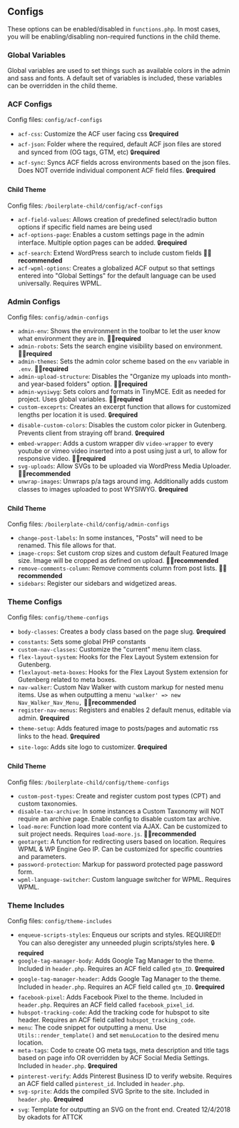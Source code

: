 ## Configs
These options can be enabled/disabled in `functions.php`. In most cases, you will be enabling/disabling non-required functions in the child theme.

### Global Variables
Global variables are used to set things such as available colors in the admin and sass and fonts.  A default set of variables is included, these variables can be overridden in the child theme.

### ACF Configs 
Config files: `config/acf-configs`
- `acf-css`: Customize the ACF user facing css 🔒**required**
- `acf-json`: Folder where the required, default ACF json files are stored and synced from (OG tags, GTM, etc) 🔒**required**
- `acf-sync`: Syncs ACF fields across environments based on the json files. Does NOT override individual component ACF field files. 🔒**required**

#### Child Theme
Config files: `/boilerplate-child/config/acf-configs`
- `acf-field-values`: Allows creation of predefined select/radio button options if specific field names are being used
- `acf-options-page`: Enables a custom settings page in the admin interface. Multiple option pages can be added. 🔒**required**
- `acf-search`: Extend WordPress search to include custom fields 👍🏻**recommended**
- `acf-wpml-options`: Creates a globalized ACF output so that settings entered into "Global Settings" for the default language can be used universally. Requires WPML.

### Admin Configs 
Config files: `config/admin-configs`
- `admin-env`: Shows the environment in the toolbar to let the user know what environment they are in. 👍🏻**required**
- `admin-robots`: Sets the search engine visibility based on environment. 👍🏻**required**
- `admin-themes`: Sets the admin color scheme based on the `env` variable in `.env`. 👍🏻**required**
- `admin-upload-structure`: Disables the "Organize my uploads into month- and year-based folders" option. 👍🏻**required**
- `admin-wysiwyg`: Sets colors and formats in TinyMCE. Edit as needed for project. Uses global variables. 👍🏻**required**
- `custom-exceprts`: Creates an excerpt function that allows for customized lengths per location it is used. 🔒**required**
- `disable-custom-colors`: Disables the custom color picker in Gutenberg. Prevents client from straying off brand. 🔒**required**
- `embed-wrapper`: Adds a custom wrapper div `video-wrapper` to every youtube or vimeo video inserted into a post using just a url, to allow for responsive video. 👍🏻**required**
- `svg-uploads`: Allow SVGs to be uploaded via WordPress Media Uploader. 👍🏻**recommended**
- `unwrap-images`: Unwraps p/a tags around img. Additionally adds custom classes to images uploaded to post WYSIWYG. 🔒**required**

#### Child Theme
Config files: `/boilerplate-child/config/admin-configs`
- `change-post-labels`: In some instances, "Posts" will need to be renamed. This file allows for that.
- `image-crops`: Set custom crop sizes and custom default Featured Image size. Image will be cropped as defined on upload. 👍🏻**recommended**
- `remove-comments-column`: Remove comments column from post lists. 👍🏻**recommended**
- `sidebars`: Register our sidebars and widgetized areas.

### Theme Configs
Config files: `config/theme-configs`
- `body-classes`: Creates a body class based on the page slug. 🔒**required**
- `constants`: Sets some global PHP constants
- `custom-nav-classes`: Customize the "current" menu item class.
- `flex-layout-system`: Hooks for the Flex Layout System extension for Gutenberg.
- `flexlayout-meta-boxes`: Hooks for the Flex Layout System extension for Gutenberg related to meta boxes.
- `nav-walker`: Custom Nav Walker with custom markup for nested menu items. Use as when outputting a menu `'walker' => new Nav_Walker_Nav_Menu,` 👍🏻**recommended**
- `register-nav-menus`: Registers and enables 2 default menus, editable via admin. 🔒**required**
- `theme-setup`: Adds featured image to posts/pages and automatic rss links to the head. 🔒**required**
- `site-logo`: Adds site logo to customizer. 🔒**required**

#### Child Theme
Config files: `/boilerplate-child/config/theme-configs`
- `custom-post-types`: Create and register custom post types (CPT) and custom taxonomies.
- `disable-tax-archive`: In some instances a Custom Taxonomy will NOT require an archive page. Enable config to disable custom tax archive.
- `load-more`: Function load more content via AJAX. Can be customized to suit project needs. Requires `load-more.js`. 👍🏻**recommended**
- `geotarget`: A function for redirecting users based on location. Requires WPML & WP Engine Geo IP. Can be customized for specific countries and parameters.
- `password-protection`: Markup for password protected page password form. 
- `wpml-language-switcher`: Custom language switcher for WPML. Requires WPML.

### Theme Includes
Config files: `config/theme-includes`
- `enqueue-scripts-styles`: Enqueus our scripts and styles. REQUIRED!! You can also deregister any unneeded plugin scripts/styles here. 🔒**required**
- `google-tag-manager-body`: Adds Google Tag Manager to the theme. Included in `header.php`. Requires an ACF field called `gtm_ID`. 🔒**required**
- `google-tag-manager-header`: Adds Google Tag Manager to the theme. Included in `header.php`. Requires an ACF field called `gtm_ID`. 🔒**required**
- `facebook-pixel`: Adds Facebook Pixel to the theme. Included in `header.php`. Requires an ACF field called `facebook_pixel_id`.
- `hubspot-tracking-code`: Add the tracking code for hubspot to site header. Requires an ACF field called `hubspot_tracking_code`.
- `menu`: The code snippet for outputting a menu.  Use `Utils::render_template()` and set `menuLocation` to the desired menu location.
- `meta-tags`: Code to create OG meta tags, meta description and title tags based on page info OR overridden by ACF Social Media Settings. Included in `header.php`. 🔒**required**
- `pinterest-verify`: Adds Pinterest Business ID to verify website. Requires an ACF field called `pinterest_id`. Included in `header.php`. 
- `svg-sprite`: Adds the compiled SVG Sprite to the site. Included in `header.php`. 🔒**required**
- `svg`: Template for outputting an SVG on the front end. 
Created 12/4/2018 by okadots for ATTCK

